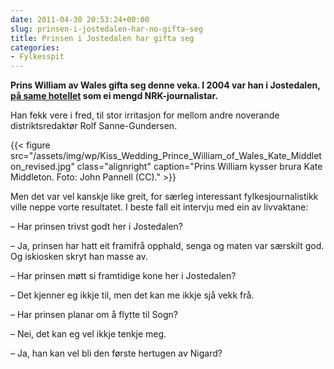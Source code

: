 ```yaml
---
date: 2011-04-30 20:53:24+00:00
slug: prinsen-i-jostedalen-har-no-gifta-seg
title: Prinsen i Jostedalen har gifta seg
categories:
- Fylkesspit
---
```


**Prins William av Wales gifta seg denne veka. I 2004 var han i Jostedalen, [på same hotellet](http://nrk.no/nyheter/distrikt/nrk_sogn_og_fjordane/1.7611756) som ei mengd NRK-journalistar.**


Han fekk vere i fred, til stor irritasjon for mellom andre noverande distriktsredaktør Rolf Sanne-Gundersen.

<!--more-->

{{< figure src="/assets/img/wp/Kiss_Wedding_Prince_William_of_Wales_Kate_Middleton_revised.jpg" class="alignright" caption="Prins William kysser brura Kate Middleton. Foto: John Pannell (CC)." >}}

 Men det var vel kanskje like greit, for særleg interessant fylkesjournalistikk ville neppe vorte resultatet. I beste fall eit intervju med ein av livvaktane:

– Har prinsen trivst godt her i Jostedalen?

– Ja, prinsen har hatt eit framifrå opphald, senga og maten var særskilt god. Og iskiosken skryt han masse av.

– Har prinsen møtt si framtidige kone her i Jostedalen?

– Det kjenner eg ikkje til, men det kan me ikkje sjå vekk frå.

– Har prinsen planar om å flytte til Sogn?

– Nei, det kan eg vel ikkje tenkje meg.

– Ja, han kan vel bli den første hertugen av Nigard?
